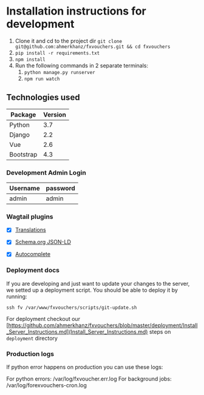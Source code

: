 # Installation instructions for development

 1. Clone it and cd to the project dir `git clone git@github.com:ahmerkhanz/fxvouchers.git && cd fxvouchers`
 2. `pip install -r requirements.txt`
 3. `npm install`
 4. Run the following commands in 2 separate terminals: 
    1. `python manage.py runserver`
    2. `npm run watch`

## Technologies used

| Package         | Version |
|-----------------|---------|
| Python          | 3.7     |
| Django          | 2.2     |
| Vue             | 2.6     |
| Bootstrap       | 4.3     |

### Development Admin Login

| Username | password |
|----------|----------|
| admin    | admin    |

### Wagtail plugins
 - [x] [Translations](https://github.com/wagtail/wagtailtrans)
 - [x] [Schema.org JSON-LD](https://github.com/neon-jungle/wagtail-schema.org) 
 - [x] [Autocomplete](https://github.com/wagtail/wagtail-autocomplete) 


### Deployment docs

If you are developing and just want to update your changes to the server, we setted up a deployment script.
You should be able to deploy it by running:

```
ssh fv /var/www/fxvouchers/scripts/git-update.sh
```

For deployment checkout our [https://github.com/ahmerkhanz/fxvouchers/blob/master/deployment/Install_Server_Instructions.md](Install_Server_Instructions.md) steps on `deployment` directory

### Production logs

If python error happens on production you can use these logs:

 For python errors: /var/log/fxvoucher.err.log
 For background jobs: /var/log/forexvouchers-cron.log


